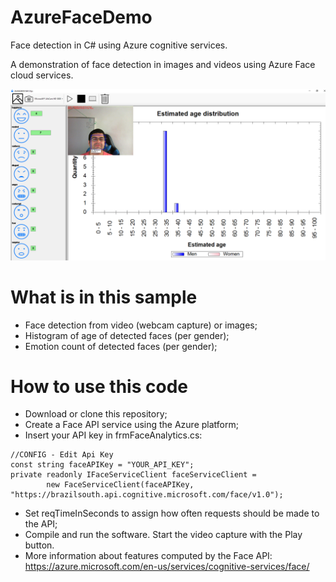 # AzureFaceDemo

Face detection in C# using Azure cognitive services.

A demonstration of face detection in images and videos using Azure Face cloud services.

![Sample result](/FaceDemo/SampleIdentif.png)

# What is in this sample

- Face detection from video (webcam capture) or images;
- Histogram of age of detected faces (per gender);
- Emotion count of detected faces (per gender);

# How to use this code

- Download or clone this repository;
- Create a Face API service using the Azure platform;
- Insert your API key in frmFaceAnalytics.cs:

```
//CONFIG - Edit Api Key
const string faceAPIKey = "YOUR_API_KEY";
private readonly IFaceServiceClient faceServiceClient =
        new FaceServiceClient(faceAPIKey, "https://brazilsouth.api.cognitive.microsoft.com/face/v1.0");
```

- Set reqTimeInSeconds to assign how often requests should be made to the API;
- Compile and run the software. Start the video capture with the Play button.
- More information about features computed by the Face API: https://azure.microsoft.com/en-us/services/cognitive-services/face/
